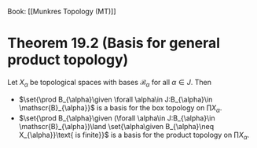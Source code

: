 Book: [[Munkres Topology (MT)]]
# Theorem 19.2 (Basis for general product topology)
Let $X_{\alpha}$ be topological spaces with bases $\mathscr{B}_{\alpha}$ for all $\alpha\in J$.
Then 
- $\set{\prod B_{\alpha}\given \forall \alpha\in J:B_{\alpha}\in \mathscr{B}_{\alpha}}$ is a basis for the box topology on $\prod X_{\alpha}$.
- $\set{\prod B_{\alpha}\given (\forall \alpha\in J:B_{\alpha}\in \mathscr{B}_{\alpha})\land \set{\alpha\given B_{\alpha}\neq X_{\alpha}}\text{ is finite}}$ is a basis for the product topology on $\prod X_{\alpha}$.
